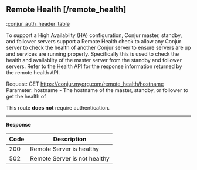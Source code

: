 ## Remote Health [/remote_health]

:[conjur_auth_header_table](partials/min_version_4.6.md)

To support a High Availablity (HA) configuration, Conjur master, standby, and follower servers support 
a Remote Health check to allow any Conjur server to check the health of another Conjur server to ensure
servers are up and services are running properly. Specifically this is used to check the health and
availablity of the master server from the standby and follower servers. Refer to the Health API for the
response information returned by the remote health API.

Request: GET https://conjur.myorg.com/remote_health/hostname
Parameter: hostname - The hostname of the master, standby, or follower to get the health of

This route **does not** require authentication.

---

**Response**

|Code|Description|
|----|-----------|
|200|Remote Server is healthy|
|502|Remote Server is not healthy|
